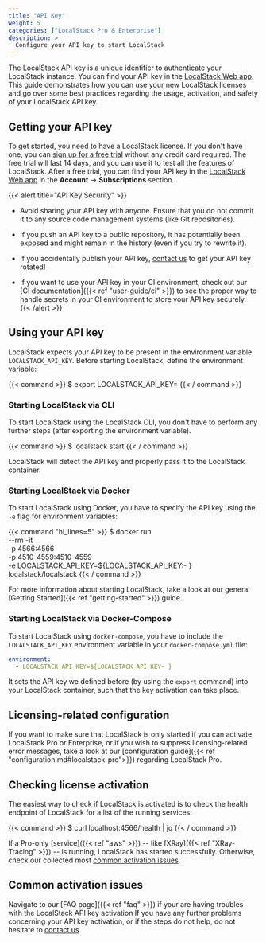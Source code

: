 ```yaml
---
title: "API Key"
weight: 5
categories: ["LocalStack Pro & Enterprise"]
description: >
  Configure your API key to start LocalStack
---
```


The LocalStack API key is a unique identifier to authenticate your LocalStack instance. You can find your API key in the [LocalStack Web app](https://app.localstack.cloud/account/apikeys). This guide demonstrates how you can use your new LocalStack licenses and go over some best practices regarding the usage, activation, and safety of your LocalStack API key.

## Getting your API key

To get started, you need to have a LocalStack license. If you don't have one, you can [sign up for a free trial](https://localstack.cloud/pricing/) without any credit card required. The free trial will last 14 days, and you can use it to test all the features of LocalStack. After a free trial, you can find your API key in the [LocalStack Web app](https://app.localstack.cloud) in the **Account** → **Subscriptions** section.

{{< alert title="API Key Security" >}}
- Avoid sharing your API key with anyone. Ensure that you do not commit it to any source code management systems (like Git repositories).

- If you push an API key to a public repository, it has potentially been exposed and might remain in the history (even if you try to rewrite it).

- If you accidentally publish your API key, [contact us](https://localstack.cloud/contact/) to get your API key rotated!

- If you want to use your API key in your CI environment, check out our [CI documentation]({{< ref "user-guide/ci" >}}) to see the proper way to handle secrets in your CI environment to store your API key securely.
{{< /alert >}}

## Using your API key

LocalStack expects your API key to be present in the environment variable `LOCALSTACK_API_KEY`. Before starting LocalStack, define the environment variable:

{{< command >}}
$ export LOCALSTACK_API_KEY=<your-api-key>
{{< / command >}}

### Starting LocalStack via CLI

To start LocalStack using the LocalStack CLI, you don't have to perform any further steps (after exporting the environment variable).

{{< command >}}
$ localstack start
{{< / command >}}

LocalStack will detect the API key and properly pass it to the LocalStack container.

### Starting LocalStack via Docker

To start LocalStack using Docker, you have to specify the API key using the `-e` flag for environment variables:

{{< command "hl_lines=5" >}}
$ docker run \
  --rm -it \
  -p 4566:4566 \
  -p 4510-4559:4510-4559 \
  -e LOCALSTACK_API_KEY=${LOCALSTACK_API_KEY:- } \
  localstack/localstack
{{< / command >}}

For more information about starting LocalStack, take a look at our general [Getting Started]({{< ref "getting-started" >}}) guide.

### Starting LocalStack via Docker-Compose

To start LocalStack using `docker-compose`, you have to include the `LOCALSTACK_API_KEY` environment variable in your `docker-compose.yml` file:

```yaml
environment:
  - LOCALSTACK_API_KEY=${LOCALSTACK_API_KEY- }
```

It sets the API key we defined before (by using the `export` command) into your LocalStack container, such that the key activation can take place.

## Licensing-related configuration

If you want to make sure that LocalStack is only started if you can activate LocalStack Pro or Enterprise, or if you wish to suppress licensing-related error messages, take a look at our [configuration guide]({{< ref "configuration.md#localstack-pro">}}) regarding LocalStack Pro.

## Checking license activation

The easiest way to check if LocalStack is activated is to check the health endpoint of LocalStack for a list of the running services:

{{< command >}}
$ curl localhost:4566/health | jq
{{< / command >}}

If a Pro-only [service]({{< ref "aws" >}}) -- like [XRay]({{< ref "XRay-Tracing" >}}) -- is running, LocalStack has started successfully. Otherwise, check our collected most [common activation issues](#common-activation-issues).

## Common activation issues

Navigate to our [FAQ page]({{< ref "faq" >}}) if your are having troubles with the LocalStack API key activation If you have any further problems concerning your API key activation, or if the steps do not help, do not hesitate to [contact us](https://localstack.cloud/contact/).
